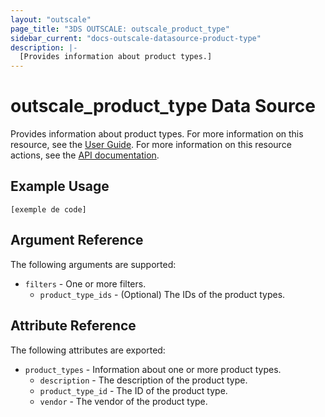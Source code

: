 ```yaml
---
layout: "outscale"
page_title: "3DS OUTSCALE: outscale_product_type"
sidebar_current: "docs-outscale-datasource-product-type"
description: |-
  [Provides information about product types.]
---
```


# outscale_product_type Data Source

Provides information about product types.
For more information on this resource, see the [User Guide](?).
For more information on this resource actions, see the [API documentation](https://docs-beta.outscale.com/#3ds-outscale-api-producttype).

## Example Usage

```hcl
[exemple de code]
```

## Argument Reference

The following arguments are supported:

* `filters` - One or more filters.
  * `product_type_ids` - (Optional) The IDs of the product types.

## Attribute Reference

The following attributes are exported:

* `product_types` - Information about one or more product types.
  * `description` - The description of the product type.
  * `product_type_id` - The ID of the product type.
  * `vendor` - The vendor of the product type.
